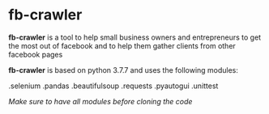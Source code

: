 # fb-crawler

**fb-crawler** is a tool to help small business owners and entrepreneurs
to get the most out of facebook and to help them gather clients from other 
facebook pages

**fb-crawler** is based on python 3.7.7 and uses the following modules:

.selenium
.pandas
.beautifulsoup
.requests
.pyautogui
.unittest

*Make sure to have all modules before cloning the code*

    
